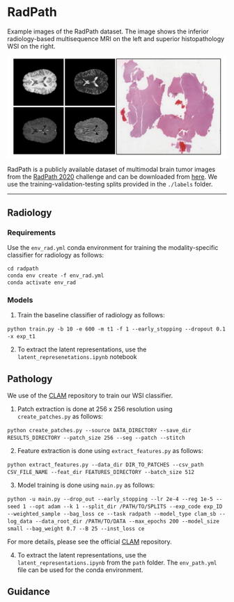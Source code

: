 # RadPath

Example images of the RadPath dataset. The image shows the inferior radiology-based multisequence MRI on the left and superior histopathology WSI on the right.

![](./img_radpath.png)

RadPath is a publicly available dataset of multimodal brain tumor images from the [RadPath 2020](https://miccai.westus2.cloudapp.azure.com/competitions/1) challenge and can be downloaded from [here](http://miccai2020-data.eastus.cloudapp.azure.com/). We use the training-validation-testing splits provided in the `./labels` folder.

---

## Radiology

### Requirements

Use the `env_rad.yml` conda environment for training the modality-specific classifier for radiology as follows:

```
cd radpath
conda env create -f env_rad.yml
conda activate env_rad
```

### Models

1) Train the baseline classifier of radiology as follows:

`python train.py -b 10 -e 600 -m t1 -f 1 --early_stopping --dropout 0.1 -x exp_t1`

2) To extract the latent representations, use the `latent_represenetations.ipynb` notebook

## Pathology

We use of the [CLAM](https://github.com/mahmoodlab/CLAM/blob/master/docs/README_old.md) repository to train our WSI classifier. 

1) Patch extraction is done at 256 x 256 resolution using `create_patches.py` as follows:

`python create_patches.py --source DATA_DIRECTORY --save_dir RESULTS_DIRECTORY --patch_size 256 --seg --patch --stitch`

2) Feature extraction is done using `extract_features.py` as follows:

`python extract_features.py --data_dir DIR_TO_PATCHES --csv_path CSV_FILE_NAME --feat_dir FEATURES_DIRECTORY --batch_size 512`

3) Model training is done using `main.py` as follows:

```python -u main.py --drop_out --early_stopping --lr 2e-4 --reg 1e-5 --seed 1 --opt adam --k 1 --split_dir /PATH/TO/SPLITS --exp_code exp_ID --weighted_sample --bag_loss ce --task radpath --model_type clam_sb --log_data --data_root_dir /PATH/TO/DATA --max_epochs 200 --model_size small --bag_weight 0.7 --B 25 --inst_loss ce```

For more details, please see the official [CLAM](https://github.com/mahmoodlab/CLAM/blob/master/docs/README_old.md) repository.

4) To extract the latent representations, use the `latent_representations.ipynb` from the `path` folder. The `env_path.yml` file can be used for the conda environment.


## Guidance
